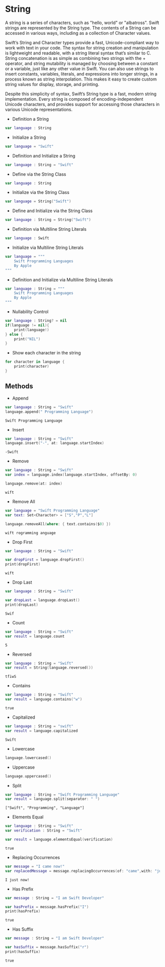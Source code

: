 # String
A string is a series of characters, such as "hello, world" or "albatross". Swift strings are represented by the String type. The contents of a String can be accessed in various ways, including as a collection of Character values.

Swift’s String and Character types provide a fast, Unicode-compliant way to work with text in your code. The syntax for string creation and manipulation is lightweight and readable, with a string literal syntax that’s similar to C. String concatenation is as simple as combining two strings with the + operator, and string mutability is managed by choosing between a constant or a variable, just like any other value in Swift. You can also use strings to insert constants, variables, literals, and expressions into longer strings, in a process known as string interpolation. This makes it easy to create custom string values for display, storage, and printing.

Despite this simplicity of syntax, Swift’s String type is a fast, modern string implementation. Every string is composed of encoding-independent Unicode characters, and provides support for accessing those characters in various Unicode representations.

- Definition a String
``` swift
var language : String
```
- Initialize a String
``` swift
var language = "Swift"
```
- Definition and Initialize a String
``` swift
var language : String = "Swift"
```
- Define via the String Class
``` swift
var language : String
```
- Initialize via the String Class
``` swift
var language = String("Swift")
```
- Define and Initialize via the String Class
``` swift
var language : String = String("Swift")
```
-  Definition via Multiline String Literals
``` swift
var language : Swift
```
-  Initialize via Multiline String Literals
``` swift
var language = """
    Swift Programming Languages
    By Apple
"""
```
-  Definition and Initialize via Multiline String Literals
``` swift
var language : String = """
    Swift Programming Languages
    By Apple
"""
```
- Nullability Control
```swift
var language : String? = nil
if(language != nil){
    print(language!)
} else {
    print("NIL")
}
```

- Show each character in the string
```swift
for character in language {
    print(character)
}
```
## Methods
- Append
```swift
var language : String = "Swift"
language.append(" Programming Language")
```
```
Swift Programming Language
```
- Insert
```swift
var language : String = "Swift"
language.insert("-", at: language.startIndex)
```
```
-Swift
```
- Remove
```swift
var language : String = "Swift"
var index = language.index(language.startIndex, offsetBy: 0)

language.remove(at: index)
```
```
wift
```
- Remove All
```swift
var language = "Swift Programming Language"
var text: Set<Character> = ["S","P","L"]

language.removeAll(where: { text.contains($0) })
```
```
wift rogramming anguage
```
- Drop First
```swift
var language : String = "Swift"

var dropFirst = language.dropFirst()
print(dropFirst)
```
```
wift
```
- Drop Last
```swift
var language : String = "Swift"

var dropLast = language.dropLast()
print(dropLast)
```
```
Swif
```
- Count
```swift
var language : String = "Swift"
var result = language.count
```
```
5
```
- Reversed
```Swift
var language : String = "Swift"
var result = String(language.reversed())
```
```
tfiwS
```
- Contains
```swift
var language : String = "Swift"
var result = language.contains("w")
```
```
true
```
- Capitalized
```swift
var language : String = "swift"
var result = language.capitalized
```
```
Swift
```
- Lowercase
```swift
language.lowercased()
```
- Uppercase
```swift
language.uppercased()
```
- Split
```swift
var language : String = "Swift Programming Language"
var result = language.split(separator: " ")
```
```
["Swift", "Programming", "Language"]
```

- Elements Equal
```swift
var language : String = "Swift"
var verification : String = "Swift"

var result = language.elementsEqual(verification)
```
```
true
```
- Replacing Occurrences
```swift
var message = "I came now!"
var replacedMessage = message.replacingOccurrences(of: "came",with: "just")
```
```
I just now!
```

- Has Prefix
```swift
var message : String = "I am Swift Developer"

var hasPrefix = message.hasPrefix("I")
print(hasPrefix)
```
```
true
```
- Has Suffix
```swift
var message : String = "I am Swift Developer"

var hasSuffix = message.hasSuffix("r")
print(hasSuffix)
```
```
true
```
